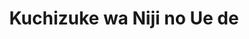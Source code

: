 --- 
title: "Kuchizuke wa Niji no Ue de"
publishdate: "2019-6-26T16:48:46+02:00"
src: "https://365manga.net/manga/kuchizuke-wa-niji-no-ue-de"
image: "https://data.365manga.net/images/thumbnails/15927-kuchizuke-wa-niji-no-ue-de.jpg"
description: "From September Scanlations: Momozu is a frumpy, indoorsy ‘hare-otoko‘, and sunny weather seems to follow him around, while Toyotama is a cheerful, athletic ‘ame-otoko‘ who’s constantly dogged by stormy weather. When the two meet and Toyotama convinces Momozu they should join a mountain-climbing club together, it’s a total case of opposites attracting!"
---